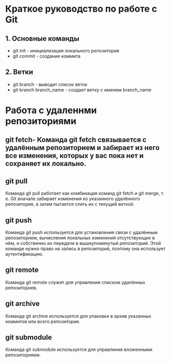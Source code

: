# Краткое руководство по работе с Git
## 1. Основные команды
* git init - инициализация локального репозитория
* git commit - создание коммита
## 2. Ветки
* git branch - выводит список веток
* git branch branch_name - создает ветку с именем branch_name

# Работа с удаленнми репозиториями
## git fetch- Команда git fetch связывается с удалённым репозиторием и забирает из него все изменения, которых у вас пока нет и сохраняет их локально.
## git pull
Команда git pull работает как комбинация команд git fetch и git merge, т. е. Git вначале забирает изменения из указанного удалённого репозитория, а затем пытается слить их с текущей веткой.
## git push
Команда git push используется для установления связи с удалённым репозиторием, вычисления локальных изменений отсутствующих в нём, и собственно их передачи в вышеупомянутый репозиторий. Этой команде нужно право на запись в репозиторий, поэтому она использует аутентификацию.
## git remote
Команда git remote служит для управления списком удалённых репозиториев.
## git archive
Команда git archive используется для упаковки в архив указанных коммитов или всего репозитория.
## git submodule
Команда git submodule используется для управления вложенными репозиториями.



